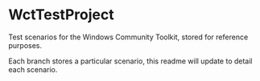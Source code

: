 # WctTestProject
Test scenarios for the Windows Community Toolkit, stored for reference purposes.

Each branch stores a particular scenario, this readme will update to detail each scenario.
